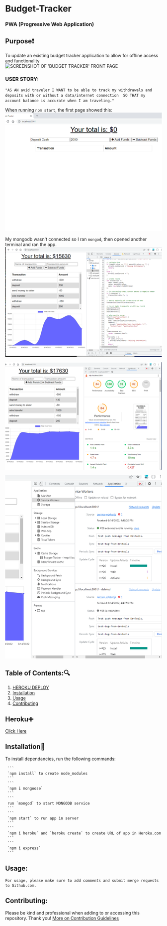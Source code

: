 # Budget-Tracker
### PWA (Progressive Web Application)
## Purpose:heavy_exclamation_mark:
 To update an existing budget tracker application to allow for offline access and functionality <br>
 ![SCREENSHOT OF 'BUDGET TRACKER' FRONT PAGE]()
### USER STORY:
`"AS AN avid traveler
I WANT to be able to track my withdrawals and deposits
 with or without a data/internet connection 
SO THAT my account balance is accurate when I am traveling."` 


When running `npm start`, the first page showed this:
![Screenshot of inital page at $0](assets/initial-budget.png) <br>

My mongodb wasn't connected so I ran `mongod`, then opened another terminal and ran the app. 
![SCREENSHOT OF 'BUDGET TRACKER WITH ADDED FUNDS'](assets/add-sub-funds.png) <br>

![App as PWA](assets/pwa.png) <br>

![Service Worker Report](assets/service-worker-report.png)


   ## Table of Contents::mag:

   1. [ HEROKU DEPLOY ](#heroku)
   2. [ Installation ](#installation)
   3. [ Usage ](#usage)
   4. [ Contributing ](#contributing)

   ## Heroku:heavy_plus_sign:
   [Click Here](https://immense-bayou-30891.herokuapp.com/)

   ## Installation:hammer:

   To install dependancies, run the following commands:

     ```
     `npm install` to create node_modules
     ```
     ```
     `npm i mongoose`
     ```
     ```
     run `mongod` to start MONGODB service 
     ```
     ```
     `npm start` to run app in server
     ```
     ```
     `npm i heroku` and `heroku create` to create URL of app in Heroku.com
     ```
     ```
     `npm i express`
     ```

    

   ## Usage:

    For usage, please make sure to add comments and submit merge requests to Github.com.
  

   ## Contributing:
   Please be kind and professional when adding to or accessing this repository. Thank you!
  [More on Contribution Guidelines](https://github.com/verokoles/readme-generator/blob/f57cf6a98bf276960885496059df4b039247c985/contributing.md)
  
